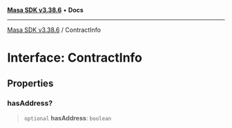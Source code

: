 [**Masa SDK v3.38.6**](../README.md) • **Docs**

***

[Masa SDK v3.38.6](../globals.md) / ContractInfo

# Interface: ContractInfo

## Properties

### hasAddress?

> `optional` **hasAddress**: `boolean`
